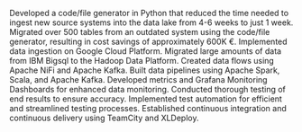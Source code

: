 Developed a code/file generator in Python that reduced the time needed to ingest new source systems into the data lake from 4-6 weeks to just 1 week.
Migrated over 500 tables from an outdated system using the code/file generator, resulting in cost savings of approximately 600K €.
Implemented data ingestion on Google Cloud Platform.
Migrated large amounts of data from IBM Bigsql to the Hadoop Data Platform.
Created data flows using Apache NiFi and Apache Kafka.
Built data pipelines using Apache Spark, Scala, and Apache Kafka.
Developed metrics and Grafana Monitoring Dashboards for enhanced data monitoring.
Conducted thorough testing of end results to ensure accuracy.
Implemented test automation for efficient and streamlined testing processes.
Established continuous integration and continuous delivery using TeamCity and XLDeploy.